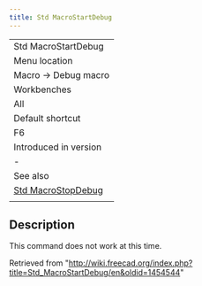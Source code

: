 ```yaml
---
title: Std MacroStartDebug
---
```

|  |
| --- |
| Std MacroStartDebug |
| Menu location |
| Macro → Debug macro |
| Workbenches |
| All |
| Default shortcut |
| F6 |
| Introduced in version |
| - |
| See also |
| [Std MacroStopDebug](/Std_MacroStopDebug "Std MacroStopDebug") |
|  |

## Description

This command does not work at this time.

Retrieved from "<http://wiki.freecad.org/index.php?title=Std_MacroStartDebug/en&oldid=1454544>"
